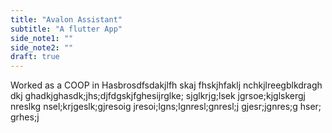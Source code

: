 ```yaml
---
title: "Avalon Assistant"
subtitle: "A flutter App"
side_note1: ""
side_note2: ""
draft: true
---
```


Worked as a COOP in Hasbrosdfsdakjlfh skaj fhskjhfaklj nchkjlreegblkdragh dkj ghadkjghasdk;jhs;djfdgskjfghesijrglke; sjglkrjg;lsek jgrsoe;kjglskergj nreslkg nsel;krjgeslk;gjresoig jresoi;lgns;lgnresl;gnresl;j gjesr;jgnres;g hser; grhes;j